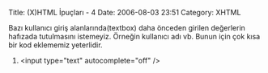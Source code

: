 Title: (X)HTML İpuçları - 4
Date: 2006-08-03 23:51
Category: XHTML

Bazı kullanıcı giriş alanlarında(textbox) daha önceden girilen
değerlerin hafızada tutulmasını istemeyiz. Örneğin kullanıcı adı vb.
Bunun için çok kısa bir kod eklememiz yeterlidir.

1.  \<input type="text" autocomplete="off" /\>

</p>

